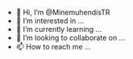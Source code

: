- 👋 Hi, I’m @MinemuhendisTR
- 👀 I’m interested in ...
- 🌱 I’m currently learning ...
- 💞️ I’m looking to collaborate on ...
- 📫 How to reach me ...

<!---
MinemuhendisTR/MinemuhendisTR is a ✨ special ✨ repository because its `README.md` (this file) appears on your GitHub profile.
You can click the Preview link to take a look at your changes.
--->
